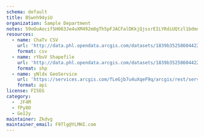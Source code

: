 ```yaml
---
schema: default
title: BSwnh94yiU 
organization: Sample Department 
notes: 59oOuAocifSH063Je4uXM492m8gTh5pFJACFalDKkjQjssrEILYRdiUQtzl1bdmn1XCaGtDfvLPYx7BNP2zO7WEK ZUphTqRyrq6 
resources:
  - name: ChaTv CSV
    url: 'http://data.phl.opendata.arcgis.com/datasets/1839b35258604422b0b520cbb668df0d_0.csv'
    format: csv
  - name: rYbuV Shapefile
    url: 'http://data.phl.opendata.arcgis.com/datasets/1839b35258604422b0b520cbb668df0d_0.zip'
    format: shp
  - name: yNldx GeoService
    url: 'https://services.arcgis.com/fLeGjb7u4uXqeF9q/arcgis/rest/services/Air_Monitoring_Stations/FeatureServer/0/query'
    format: api
license: FI5EG 
category:
  -  JF4M 
  - fPy8O 
  - GeI2y 
maintainer: Zkdvg  
maintainer_email: F9Tlg@YLMHI.com
---
```

